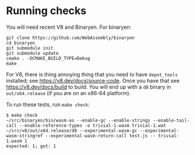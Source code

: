# Running checks

You will need recent V8 and Binaryen.  For binaryen:

```
git clone https://github.com/WebAssembly/binaryen
cd binaryen
git submodule init
git submodule update
cmake . -DCMAKE_BUILD_TYPE=Debug
make
```

For V8, there is thing annoying thing that you need to have
`depot_tools` installed; see https://v8.dev/docs/source-code.  Once you
have that see https://v8.dev/docs/build to build.  You will end up with
a `d8` binary in `out/x64.release` (if you are on an x86-64 platform).

To run these tests, run `make check`:

```
$ make check
~/src/binaryen/bin/wasm-as --enable-gc --enable-strings --enable-tail-call --enable-reference-types -o trivial-1.wasm trivial-1.wat
~/src/v8/out/x64.release/d8 --experimental-wasm-gc --experimental-wasm-stringref --experimental-wasm-return-call test.js -- trivial-1.wasm 1
expected: 1; got: 1
```
